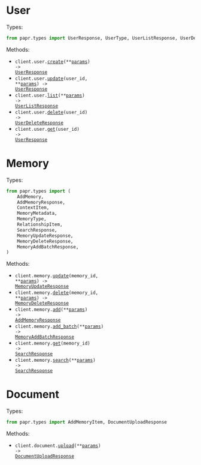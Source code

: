 # User

Types:

```python
from papr.types import UserResponse, UserType, UserListResponse, UserDeleteResponse
```

Methods:

- <code title="post /v1/user">client.user.<a href="./src/papr/resources/user.py">create</a>(\*\*<a href="src/papr/types/user_create_params.py">params</a>) -> <a href="./src/papr/types/user_response.py">UserResponse</a></code>
- <code title="put /v1/user/{user_id}">client.user.<a href="./src/papr/resources/user.py">update</a>(user_id, \*\*<a href="src/papr/types/user_update_params.py">params</a>) -> <a href="./src/papr/types/user_response.py">UserResponse</a></code>
- <code title="get /v1/user">client.user.<a href="./src/papr/resources/user.py">list</a>(\*\*<a href="src/papr/types/user_list_params.py">params</a>) -> <a href="./src/papr/types/user_list_response.py">UserListResponse</a></code>
- <code title="delete /v1/user/{user_id}">client.user.<a href="./src/papr/resources/user.py">delete</a>(user_id) -> <a href="./src/papr/types/user_delete_response.py">UserDeleteResponse</a></code>
- <code title="get /v1/user/{user_id}">client.user.<a href="./src/papr/resources/user.py">get</a>(user_id) -> <a href="./src/papr/types/user_response.py">UserResponse</a></code>

# Memory

Types:

```python
from papr.types import (
    AddMemory,
    AddMemoryResponse,
    ContextItem,
    MemoryMetadata,
    MemoryType,
    RelationshipItem,
    SearchResponse,
    MemoryUpdateResponse,
    MemoryDeleteResponse,
    MemoryAddBatchResponse,
)
```

Methods:

- <code title="put /v1/memory/{memory_id}">client.memory.<a href="./src/papr/resources/memory.py">update</a>(memory_id, \*\*<a href="src/papr/types/memory_update_params.py">params</a>) -> <a href="./src/papr/types/memory_update_response.py">MemoryUpdateResponse</a></code>
- <code title="delete /v1/memory/{memory_id}">client.memory.<a href="./src/papr/resources/memory.py">delete</a>(memory_id, \*\*<a href="src/papr/types/memory_delete_params.py">params</a>) -> <a href="./src/papr/types/memory_delete_response.py">MemoryDeleteResponse</a></code>
- <code title="post /v1/memory">client.memory.<a href="./src/papr/resources/memory.py">add</a>(\*\*<a href="src/papr/types/memory_add_params.py">params</a>) -> <a href="./src/papr/types/add_memory_response.py">AddMemoryResponse</a></code>
- <code title="post /v1/memory/batch">client.memory.<a href="./src/papr/resources/memory.py">add_batch</a>(\*\*<a href="src/papr/types/memory_add_batch_params.py">params</a>) -> <a href="./src/papr/types/memory_add_batch_response.py">MemoryAddBatchResponse</a></code>
- <code title="get /v1/memory/{memory_id}">client.memory.<a href="./src/papr/resources/memory.py">get</a>(memory_id) -> <a href="./src/papr/types/search_response.py">SearchResponse</a></code>
- <code title="post /v1/memory/search">client.memory.<a href="./src/papr/resources/memory.py">search</a>(\*\*<a href="src/papr/types/memory_search_params.py">params</a>) -> <a href="./src/papr/types/search_response.py">SearchResponse</a></code>

# Document

Types:

```python
from papr.types import AddMemoryItem, DocumentUploadResponse
```

Methods:

- <code title="post /v1/document">client.document.<a href="./src/papr/resources/document.py">upload</a>(\*\*<a href="src/papr/types/document_upload_params.py">params</a>) -> <a href="./src/papr/types/document_upload_response.py">DocumentUploadResponse</a></code>
